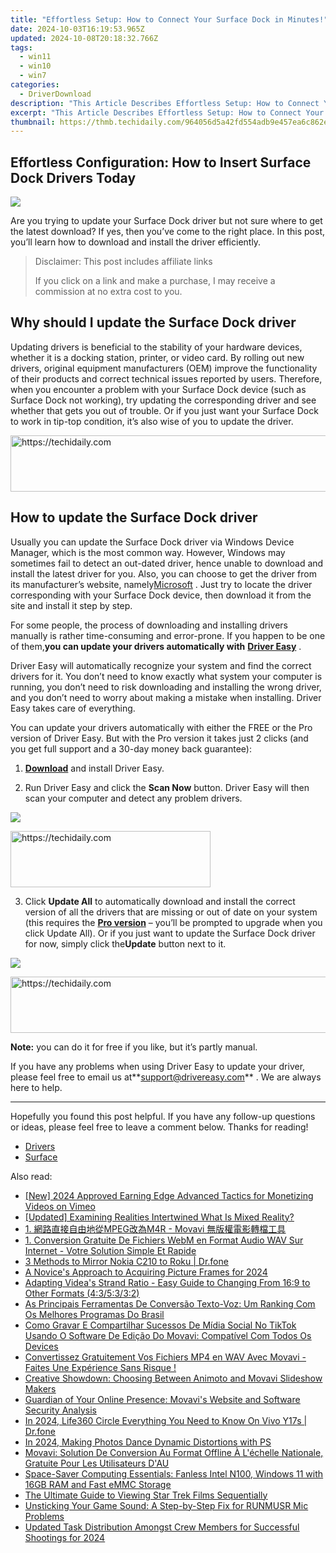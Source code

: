 ```yaml
---
title: "Effortless Setup: How to Connect Your Surface Dock in Minutes!"
date: 2024-10-03T16:19:53.965Z
updated: 2024-10-08T20:18:32.766Z
tags:
  - win11
  - win10
  - win7
categories:
  - DriverDownload
description: "This Article Describes Effortless Setup: How to Connect Your Surface Dock in Minutes!"
excerpt: "This Article Describes Effortless Setup: How to Connect Your Surface Dock in Minutes!"
thumbnail: https://thmb.techidaily.com/964056d5a42fd554adb9e457ea6c862e5065495ad6b360af575e17501ef981e0.png
---
```


## Effortless Configuration: How to Insert Surface Dock Drivers Today

![](https://images.drivereasy.com/wp-content/uploads/2019/09/image-399.png)

 Are you trying to update your Surface Dock driver but not sure where to get the latest download? If yes, then you’ve come to the right place. In this post, you’ll learn how to download and install the driver efficiently.

>  Disclaimer: This post includes affiliate links
>
>  If you click on a link and make a purchase, I may receive a commission at no extra cost to you.
>

## Why should I update the Surface Dock driver

 Updating drivers is beneficial to the stability of your hardware devices, whether it is a docking station, printer, or video card. By rolling out new drivers, original equipment manufacturers (OEM) improve the functionality of their products and correct technical issues reported by users. Therefore, when you encounter a problem with your Surface Dock device (such as Surface Dock not working), try updating the corresponding driver and see whether that gets you out of trouble. Or if you just want your Surface Dock to work in tip-top condition, it’s also wise of you to update the driver.

<!-- affiliate ads begin -->
<a href="https://bluettius.sjv.io/c/5597632/2139119/17108" target="_top" id="2139119">
  <img src="//a.impactradius-go.com/display-ad/17108-2139119" border="0" alt="https://techidaily.com" width="728" height="90"/>
</a>
<img height="0" width="0" src="https://bluettius.sjv.io/i/5597632/2139119/17108" style="position:absolute;visibility:hidden;" border="0" />
<!-- affiliate ads end -->

## How to update the Surface Dock driver

 Usually you can update the Surface Dock driver via Windows Device Manager, which is the most common way. However, Windows may sometimes fail to detect an out-dated driver, hence unable to download and install the latest driver for you. Also, you can choose to get the driver from its manufacturer’s website, namely[Microsoft](https://www.microsoft.com/en-us) . Just try to locate the driver corresponding with your Surface Dock device, then download it from the site and install it step by step.

 For some people, the process of downloading and installing drivers manually is rather time-consuming and error-prone. If you happen to be one of them,**you can update your drivers automatically with** **[Driver Easy](https://tools.techidaily.com/drivereasy/download/)**  .

 Driver Easy will automatically recognize your system and find the correct drivers for it. You don’t need to know exactly what system your computer is running, you don’t need to risk downloading and installing the wrong driver, and you don’t need to worry about making a mistake when installing. Driver Easy takes care of everything.

 You can update your drivers automatically with either the FREE or the Pro version of Driver Easy. But with the Pro version it takes just 2 clicks (and you get full support and a 30-day money back guarantee):

 1) **[Download](https://tools.techidaily.com/drivereasy/download/)**  and install Driver Easy.

 2) Run Driver Easy and click the **Scan Now** button. Driver Easy will then scan your computer and detect any problem drivers.

![](https://images.drivereasy.com/wp-content/uploads/2019/06/image-439.png)

<!-- affiliate ads begin -->
<a href="https://bluettius.sjv.io/c/5597632/2139109/17108" target="_top" id="2139109">
  <img src="//a.impactradius-go.com/display-ad/17108-2139109" border="0" alt="https://techidaily.com" width="320" height="90"/>
</a>
<img height="0" width="0" src="https://bluettius.sjv.io/i/5597632/2139109/17108" style="position:absolute;visibility:hidden;" border="0" />
<!-- affiliate ads end -->

 3) Click **Update All** to automatically download and install the correct version of all the drivers that are missing or out of date on your system (this requires the **[Pro version](https://tools.techidaily.com/drivereasy/download/)**  – you’ll be prompted to upgrade when you click Update All). Or if you just want to update the Surface Dock driver for now, simply click the**Update**  button next to it.

![](https://images.drivereasy.com/wp-content/uploads/2019/09/image-395.png)

<!-- affiliate ads begin -->
<a href="https://appsumo.8odi.net/c/5597632/2043596/7443" target="_top" id="2043596">
  <img src="//a.impactradius-go.com/display-ad/7443-2043596" border="0" alt="https://techidaily.com" width="728" height="90"/>
</a>
<img height="0" width="0" src="https://appsumo.8odi.net/i/5597632/2043596/7443" style="position:absolute;visibility:hidden;" border="0" />
<!-- affiliate ads end -->

**Note:** you can do it for free if you like, but it’s partly manual.

 If you have any problems when using Driver Easy to update your driver, please feel free to email us at**<support@drivereasy.com>** . We are always here to help.

---

 Hopefully you found this post helpful. If you have any follow-up questions or ideas, please feel free to leave a comment below. Thanks for reading!

* [Drivers](https://tools.techidaily.com/drivereasy/download/)
* [Surface](https://tools.techidaily.com/drivereasy/download/)

<ins class="adsbygoogle"
     style="display:block"
     data-ad-format="autorelaxed"
     data-ad-client="ca-pub-7571918770474297"
     data-ad-slot="1223367746"></ins>

<ins class="adsbygoogle"
     style="display:block"
     data-ad-client="ca-pub-7571918770474297"
     data-ad-slot="8358498916"
     data-ad-format="auto"
     data-full-width-responsive="true"></ins>

<span class="atpl-alsoreadstyle">Also read:</span>
<div><ul>
<li><a href="https://vimeo-videos.techidaily.com/new-2024-approved-earning-edge-advanced-tactics-for-monetizing-videos-on-vimeo/"><u>[New] 2024 Approved Earning Edge Advanced Tactics for Monetizing Videos on Vimeo</u></a></li>
<li><a href="https://fox-helps.techidaily.com/updated-examining-realities-intertwined-what-is-mixed-reality/"><u>[Updated] Examining Realities Intertwined What Is Mixed Reality?</u></a></li>
<li><a href="https://win-amazing.techidaily.com/1-mpegm4r-movavi/"><u>1. 網路直接自由地從MPEG改為M4R - Movavi 無版權電影轉檔工具</u></a></li>
<li><a href="https://win-amazing.techidaily.com/1-conversion-gratuite-de-fichiers-webm-en-format-audio-wav-sur-internet-votre-solution-simple-et-rapide/"><u>1. Conversion Gratuite De Fichiers WebM en Format Audio WAV Sur Internet - Votre Solution Simple Et Rapide</u></a></li>
<li><a href="https://screen-mirror.techidaily.com/3-methods-to-mirror-nokia-c210-to-roku-drfone-by-drfone-android/"><u>3 Methods to Mirror Nokia C210 to Roku | Dr.fone</u></a></li>
<li><a href="https://extra-information.techidaily.com/a-novices-approach-to-acquiring-picture-frames-for-2024/"><u>A Novice's Approach to Acquiring Picture Frames for 2024</u></a></li>
<li><a href="https://win-amazing.techidaily.com/adapting-videas-strand-ratio-easy-guide-to-changing-from-169-to-other-formats-435332/"><u>Adapting Videa's Strand Ratio - Easy Guide to Changing From 16:9 to Other Formats (4:3/5:3/3:2)</u></a></li>
<li><a href="https://win-amazing.techidaily.com/as-principais-ferramentas-de-conversao-texto-voz-um-ranking-com-os-melhores-programas-do-brasil/"><u>As Principais Ferramentas De Conversão Texto-Voz: Um Ranking Com Os Melhores Programas Do Brasil</u></a></li>
<li><a href="https://win-amazing.techidaily.com/como-gravar-e-compartilhar-sucessos-de-midia-social-no-tiktok-usando-o-software-de-edicao-do-movavi-compativel-com-todos-os-devices/"><u>Como Gravar E Compartilhar Sucessos De Mídia Social No TikTok Usando O Software De Edição Do Movavi: Compatível Com Todos Os Devices</u></a></li>
<li><a href="https://win-amazing.techidaily.com/convertissez-gratuitement-vos-fichiers-mp4-en-wav-avec-movavi-faites-une-experience-sans-risque/"><u>Convertissez Gratuitement Vos Fichiers MP4 en WAV Avec Movavi - Faites Une Expérience Sans Risque !</u></a></li>
<li><a href="https://win-amazing.techidaily.com/creative-showdown-choosing-between-animoto-and-movavi-slideshow-makers/"><u>Creative Showdown: Choosing Between Animoto and Movavi Slideshow Makers</u></a></li>
<li><a href="https://win-amazing.techidaily.com/guardian-of-your-online-presence-movavis-website-and-software-security-analysis/"><u>Guardian of Your Online Presence: Movavi's Website and Software Security Analysis</u></a></li>
<li><a href="https://phone-solutions.techidaily.com/in-2024-life360-circle-everything-you-need-to-know-on-vivo-y17s-drfone-by-drfone-virtual-android/"><u>In 2024, Life360 Circle Everything You Need to Know On Vivo Y17s | Dr.fone</u></a></li>
<li><a href="https://extra-skills.techidaily.com/in-2024-making-photos-dance-dynamic-distortions-with-ps/"><u>In 2024, Making Photos Dance Dynamic Distortions with PS</u></a></li>
<li><a href="https://win-amazing.techidaily.com/movavi-solution-de-conversion-au-format-offline-a-lechelle-nationale-gratuite-pour-les-utilisateurs-dau/"><u>Movavi: Solution De Conversion Au Format Offline À L'échelle Nationale, Gratuite Pour Les Utilisateurs D'AU</u></a></li>
<li><a href="https://android-frp.techidaily.com/space-saver-computing-essentials-fanless-intel-n100-windows-11-with-16gb-ram-and-fast-emmc-storage/"><u>Space-Saver Computing Essentials: Fanless Intel N100, Windows 11 with 16GB RAM and Fast eMMC Storage</u></a></li>
<li><a href="https://tech-renaissance.techidaily.com/the-ultimate-guide-to-viewing-star-trek-films-sequentially/"><u>The Ultimate Guide to Viewing Star Trek Films Sequentially</u></a></li>
<li><a href="https://sound-issues.techidaily.com/unsticking-your-game-sound-a-step-by-step-fix-for-runmusr-mic-problems/"><u>Unsticking Your Game Sound: A Step-by-Step Fix for RUNMUSR Mic Problems</u></a></li>
<li><a href="https://audio-shaping.techidaily.com/updated-task-distribution-amongst-crew-members-for-successful-shootings-for-2024/"><u>Updated Task Distribution Amongst Crew Members for Successful Shootings for 2024</u></a></li>
</ul></div>

